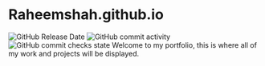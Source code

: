 # Raheemshah.github.io
![GitHub Release Date](https://img.shields.io/github/release-date/Raheemshah2809/Raheemshah.github.io)
![GitHub commit activity](https://img.shields.io/github/commit-activity/y/Raheemshah2809/Raheemshah.github.io)
![GitHub commit checks state](https://img.shields.io/github/checks-status/Raheemshah2809/Raheemshah.github.io/4b05ab5c68a206b5cc68c44c1bc098115b6555ad)
Welcome to my portfolio, this is where all of my work and projects will be displayed. 

